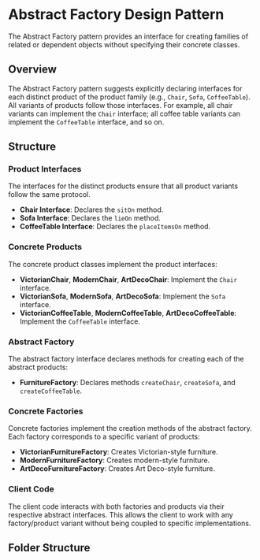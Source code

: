 # Abstract Factory Design Pattern

The Abstract Factory pattern provides an interface for creating families of related or dependent objects without specifying their concrete classes.

## Overview

The Abstract Factory pattern suggests explicitly declaring interfaces for each distinct product of the product family (e.g., `Chair`, `Sofa`, `CoffeeTable`). All variants of products follow those interfaces. For example, all chair variants can implement the `Chair` interface; all coffee table variants can implement the `CoffeeTable` interface, and so on.

## Structure

### Product Interfaces
The interfaces for the distinct products ensure that all product variants follow the same protocol.

- **Chair Interface**: Declares the `sitOn` method.
- **Sofa Interface**: Declares the `lieOn` method.
- **CoffeeTable Interface**: Declares the `placeItemsOn` method.

### Concrete Products
The concrete product classes implement the product interfaces:

- **VictorianChair**, **ModernChair**, **ArtDecoChair**: Implement the `Chair` interface.
- **VictorianSofa**, **ModernSofa**, **ArtDecoSofa**: Implement the `Sofa` interface.
- **VictorianCoffeeTable**, **ModernCoffeeTable**, **ArtDecoCoffeeTable**: Implement the `CoffeeTable` interface.

### Abstract Factory
The abstract factory interface declares methods for creating each of the abstract products:

- **FurnitureFactory**: Declares methods `createChair`, `createSofa`, and `createCoffeeTable`.

### Concrete Factories
Concrete factories implement the creation methods of the abstract factory. Each factory corresponds to a specific variant of products:

- **VictorianFurnitureFactory**: Creates Victorian-style furniture.
- **ModernFurnitureFactory**: Creates modern-style furniture.
- **ArtDecoFurnitureFactory**: Creates Art Deco-style furniture.

### Client Code
The client code interacts with both factories and products via their respective abstract interfaces. This allows the client to work with any factory/product variant without being coupled to specific implementations.

## Folder Structure

